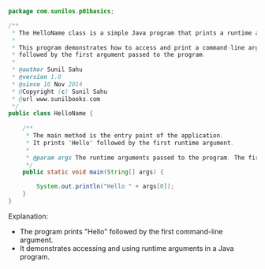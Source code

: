 ```java
package com.sunilos.p01basics;

/**
 * The HelloName class is a simple Java program that prints a runtime argument with a greeting.
 * 
 * This program demonstrates how to access and print a command-line argument. It prints "Hello" 
 * followed by the first argument passed to the program.
 * 
 * @author Sunil Sahu
 * @version 1.0
 * @since 16 Nov 2014
 * @Copyright (c) Sunil Sahu
 * @url www.sunilbooks.com
 */
public class HelloName {
    
    /**
     * The main method is the entry point of the application.
     * It prints "Hello" followed by the first runtime argument.
     *
     * @param args The runtime arguments passed to the program. The first argument is used for the greeting.
     */
    public static void main(String[] args) {

        System.out.println("Hello " + args[0]);
    }
}
```

Explanation:
- The program prints "Hello" followed by the first command-line argument.
- It demonstrates accessing and using runtime arguments in a Java program.

